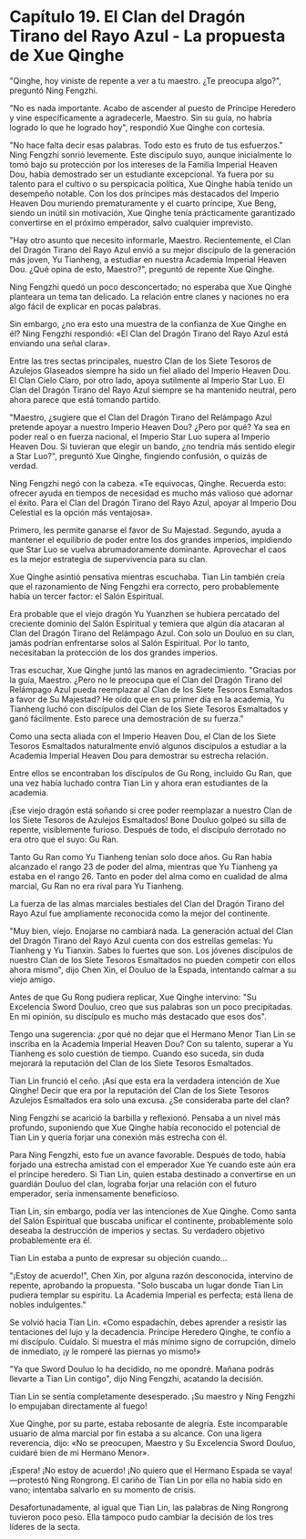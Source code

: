 
# Capítulo 19. El Clan del Dragón Tirano del Rayo Azul - La propuesta de Xue Qinghe


"Qinghe, hoy viniste de repente a ver a tu maestro. ¿Te preocupa algo?", preguntó Ning Fengzhi.

"No es nada importante. Acabo de ascender al puesto de Príncipe Heredero y vine específicamente a agradecerle, Maestro. Sin su guía, no habría logrado lo que he logrado hoy", respondió Xue Qinghe con cortesía.

"No hace falta decir esas palabras. Todo esto es fruto de tus esfuerzos." Ning Fengzhi sonrió levemente. Este discípulo suyo, aunque inicialmente lo tomó bajo su protección por los intereses de la Familia Imperial Heaven Dou, había demostrado ser un estudiante excepcional. Ya fuera por su talento para el cultivo o su perspicacia política, Xue Qinghe había tenido un desempeño notable. Con los dos príncipes más destacados del Imperio Heaven Dou muriendo prematuramente y el cuarto príncipe, Xue Beng, siendo un inútil sin motivación, Xue Qinghe tenía prácticamente garantizado convertirse en el próximo emperador, salvo cualquier imprevisto.

"Hay otro asunto que necesito informarle, Maestro. Recientemente, el Clan del Dragón Tirano del Rayo Azul envió a su mejor discípulo de la generación más joven, Yu Tianheng, a estudiar en nuestra Academia Imperial Heaven Dou. ¿Qué opina de esto, Maestro?", preguntó de repente Xue Qinghe.

Ning Fengzhi quedó un poco desconcertado; no esperaba que Xue Qinghe planteara un tema tan delicado. La relación entre clanes y naciones no era algo fácil de explicar en pocas palabras.

Sin embargo, ¿no era esto una muestra de la confianza de Xue Qinghe en él? Ning Fengzhi respondió: «El Clan del Dragón Tirano del Rayo Azul está enviando una señal clara».

Entre las tres sectas principales, nuestro Clan de los Siete Tesoros de Azulejos Glaseados siempre ha sido un fiel aliado del Imperio Heaven Dou. El Clan Cielo Claro, por otro lado, apoya sutilmente al Imperio Star Luo. El Clan del Dragón Tirano del Rayo Azul siempre se ha mantenido neutral, pero ahora parece que está tomando partido.

"Maestro, ¿sugiere que el Clan del Dragón Tirano del Relámpago Azul pretende apoyar a nuestro Imperio Heaven Dou? ¿Pero por qué? Ya sea en poder real o en fuerza nacional, el Imperio Star Luo supera al Imperio Heaven Dou. Si tuvieran que elegir un bando, ¿no tendría más sentido elegir a Star Luo?", preguntó Xue Qinghe, fingiendo confusión, o quizás de verdad.

Ning Fengzhi negó con la cabeza. «Te equivocas, Qinghe. Recuerda esto: ofrecer ayuda en tiempos de necesidad es mucho más valioso que adornar el éxito. Para el Clan del Dragón Tirano del Rayo Azul, apoyar al Imperio Dou Celestial es la opción más ventajosa».

Primero, les permite ganarse el favor de Su Majestad. Segundo, ayuda a mantener el equilibrio de poder entre los dos grandes imperios, impidiendo que Star Luo se vuelva abrumadoramente dominante. Aprovechar el caos es la mejor estrategia de supervivencia para su clan.

Xue Qinghe asintió pensativa mientras escuchaba. Tian Lin también creía que el razonamiento de Ning Fengzhi era correcto, pero probablemente había un tercer factor: el Salón Espiritual.

Era probable que el viejo dragón Yu Yuanzhen se hubiera percatado del creciente dominio del Salón Espiritual y temiera que algún día atacaran al Clan del Dragón Tirano del Relámpago Azul. Con solo un Douluo en su clan, jamás podrían enfrentarse solos al Salón Espiritual. Por lo tanto, necesitaban la protección de los dos grandes imperios.

Tras escuchar, Xue Qinghe juntó las manos en agradecimiento. "Gracias por la guía, Maestro. ¿Pero no le preocupa que el Clan del Dragón Tirano del Relámpago Azul pueda reemplazar al Clan de los Siete Tesoros Esmaltados a favor de Su Majestad? He oído que en su primer día en la academia, Yu Tianheng luchó con discípulos del Clan de los Siete Tesoros Esmaltados y ganó fácilmente. Esto parece una demostración de su fuerza."

Como una secta aliada con el Imperio Heaven Dou, el Clan de los Siete Tesoros Esmaltados naturalmente envió algunos discípulos a estudiar a la Academia Imperial Heaven Dou para demostrar su estrecha relación.

Entre ellos se encontraban los discípulos de Gu Rong, incluido Gu Ran, que una vez había luchado contra Tian Lin y ahora eran estudiantes de la academia.

¡Ese viejo dragón está soñando si cree poder reemplazar a nuestro Clan de los Siete Tesoros de Azulejos Esmaltados! Bone Douluo golpeó su silla de repente, visiblemente furioso. Después de todo, el discípulo derrotado no era otro que el suyo: Gu Ran.

Tanto Gu Ran como Yu Tianheng tenían solo doce años. Gu Ran había alcanzado el rango 23 de poder del alma, mientras que Yu Tianheng ya estaba en el rango 26. Tanto en poder del alma como en cualidad de alma marcial, Gu Ran no era rival para Yu Tianheng.

La fuerza de las almas marciales bestiales del Clan del Dragón Tirano del Rayo Azul fue ampliamente reconocida como la mejor del continente.

"Muy bien, viejo. Enojarse no cambiará nada. La generación actual del Clan del Dragón Tirano del Rayo Azul cuenta con dos estrellas gemelas: Yu Tianheng y Yu Tianxin. Sabes lo fuertes que son. Los jóvenes discípulos de nuestro Clan de los Siete Tesoros Esmaltados no pueden competir con ellos ahora mismo", dijo Chen Xin, el Douluo de la Espada, intentando calmar a su viejo amigo.

Antes de que Gu Rong pudiera replicar, Xue Qinghe intervino: "Su Excelencia Sword Douluo, creo que sus palabras son un poco precipitadas. En mi opinión, su discípulo es mucho más destacado que esos dos".

Tengo una sugerencia: ¿por qué no dejar que el Hermano Menor Tian Lin se inscriba en la Academia Imperial Heaven Dou? Con su talento, superar a Yu Tianheng es solo cuestión de tiempo. Cuando eso suceda, sin duda mejorará la reputación del Clan de los Siete Tesoros Esmaltados.

Tian Lin frunció el ceño. ¡Así que esta era la verdadera intención de Xue Qinghe! Decir que era por la reputación del Clan de los Siete Tesoros Azulejos Esmaltados era solo una excusa. ¿Se consideraba parte del clan?

Ning Fengzhi se acarició la barbilla y reflexionó. Pensaba a un nivel más profundo, suponiendo que Xue Qinghe había reconocido el potencial de Tian Lin y quería forjar una conexión más estrecha con él.

Para Ning Fengzhi, esto fue un avance favorable. Después de todo, había forjado una estrecha amistad con el emperador Xue Ye cuando este aún era el príncipe heredero. Si Tian Lin, quien estaba destinado a convertirse en un guardián Douluo del clan, lograba forjar una relación con el futuro emperador, sería inmensamente beneficioso.

Tian Lin, sin embargo, podía ver las intenciones de Xue Qinghe. Como santa del Salón Espiritual que buscaba unificar el continente, probablemente solo deseaba la destrucción de imperios y sectas. Su verdadero objetivo probablemente era él.

Tian Lin estaba a punto de expresar su objeción cuando...

"¡Estoy de acuerdo!", Chen Xin, por alguna razón desconocida, intervino de repente, aprobando la propuesta. "Solo buscaba un lugar donde Tian Lin pudiera templar su espíritu. La Academia Imperial es perfecta; está llena de nobles indulgentes."

Se volvió hacia Tian Lin. «Como espadachín, debes aprender a resistir las tentaciones del lujo y la decadencia. Príncipe Heredero Qinghe, te confío a mi discípulo. Cuídalo. Si muestra el más mínimo signo de corrupción, dímelo de inmediato, ¡y le romperé las piernas yo mismo!»

"Ya que Sword Douluo lo ha decidido, no me opondré. Mañana podrás llevarte a Tian Lin contigo", dijo Ning Fengzhi, acatando la decisión.

Tian Lin se sentía completamente desesperado. ¡Su maestro y Ning Fengzhi lo empujaban directamente al fuego!

Xue Qinghe, por su parte, estaba rebosante de alegría. Este incomparable usuario de alma marcial por fin estaba a su alcance. Con una ligera reverencia, dijo: «No se preocupen, Maestro y Su Excelencia Sword Douluo, cuidaré bien de mi Hermano Menor».

¡Espera! ¡No estoy de acuerdo! ¡No quiero que el Hermano Espada se vaya! —protestó Ning Rongrong. El cariño de Tian Lin por ella no había sido en vano; intentaba salvarlo en su momento de crisis.

Desafortunadamente, al igual que Tian Lin, las palabras de Ning Rongrong tuvieron poco peso. Ella tampoco pudo cambiar la decisión de los tres líderes de la secta.